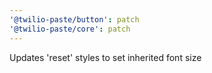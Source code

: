 ```yaml
---
'@twilio-paste/button': patch
'@twilio-paste/core': patch
---
```


Updates 'reset' styles to set inherited font size
